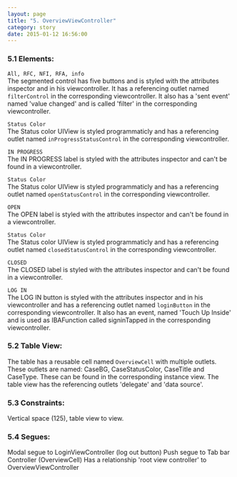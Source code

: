 ```yaml
---
layout: page
title: "5. OverviewViewController"
category: story
date: 2015-01-12 16:56:00
---
```


### 5.1 Elements:
`All, RFC, NFI, RFA, info`  
The segmented control has five buttons and is styled with the attributes inspector and in his viewcontroller. It has a referencing outlet named `filterControl` in the corresponding viewcontroller. It also has a 'sent event' named 'value changed' and is called 'filter' in the corresponding viewcontroller.

`Status Color`  
The Status color UIView is styled programmaticly and has a referencing outlet named `inProgressStatusControl` in the corresponding viewcontroller.

`IN PROGRESS`  
The IN PROGRESS label is styled with the attributes inspector and can't be found in a viewcontroller.

`Status Color`  
The Status color UIView is styled programmaticly and has a referencing outlet named `openStatusControl` in the corresponding viewcontroller.

`OPEN`  
The OPEN label is styled with the attributes inspector and can't be found in a viewcontroller.

`Status Color`  
The Status color UIView is styled programmaticly and has a referencing outlet named `closedStatusControl` in the corresponding viewcontroller.

`CLOSED`  
The CLOSED label is styled with the attributes inspector and can't be found in a viewcontroller.

`LOG IN`  
The LOG IN button is styled with the attributes inspector and in his viewcontroller and has a referencing outlet named `loginButton` in the corresponding viewcontroller. It also has an event, named 'Touch Up Inside' and is used as IBAFunction called signinTapped in the corresponding viewcontroller.

### 5.2 Table View:
The table has a reusable cell named `OverviewCell` with multiple outlets. These outlets are named: CaseBG, CaseStatusColor, CaseTitle and CaseType. These can be found in the corresponding instance view. The table view has the referencing outlets 'delegate' and 'data source'.

### 5.3 Constraints:
Vertical space (125), table view to view.

### 5.4 Segues:

Modal segue to LoginViewController (log out button)
Push segue to Tab bar Controller (OverviewCell)
Has a relationship 'root view controller' to OverviewViewController
